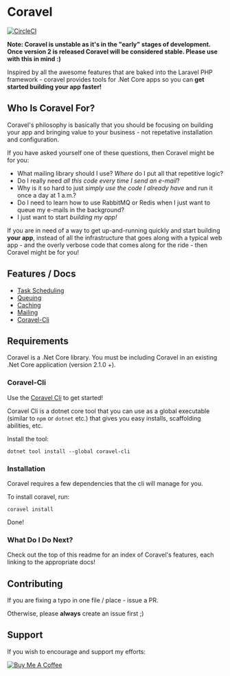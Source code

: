 # Coravel

[![CircleCI](https://circleci.com/gh/jamesmh/coravel/tree/master.svg?style=svg)](https://circleci.com/gh/jamesmh/coravel/tree/master)

__Note: Coravel is unstable as it's in the "early" stages of development. Once version 2 is released Coravel will be considered stable. Please use with this in mind :)__

Inspired by all the awesome features that are baked into the Laravel PHP framework - coravel provides tools for .Net Core apps so you can **get started building your app faster!**

## Who Is Coravel For?
Coravel's philosophy is basically that you should be focusing on building your app and bringing value to your business - not repetative installation and configuration.

If you have asked yourself one of these questions, then Coravel might be for you:

- What mailing library should I use? _Where_ do I put all that repetitive logic?
- Do I really need _all this code every time I send an e-mail_?
- Why is it so hard to just _simply use the code I already have_ and run it once a day at 1 a.m.?
- Do I need to learn how to use RabbitMQ or Redis when I just want to queue my e-mails in the background?
- I just want to start _building my app!_

If you are in need of a way to get up-and-running quickly and start building **your app**, instead of all the infrastructure that goes along with a typical web app - and the overly verbose code that comes along for the ride - then Coravel might be for you!

## Features / Docs

- [Task Scheduling](https://github.com/jamesmh/coravel/blob/master/Docs/Scheduler.md)
- [Queuing](https://github.com/jamesmh/coravel/blob/master/Docs/Queuing.md)
- [Caching](https://github.com/jamesmh/coravel/blob/master/Docs/Caching.md)
- [Mailing](https://github.com/jamesmh/coravel/blob/master/Docs/Mailing.md)
- [Coravel-Cli](https://github.com/jamesmh/coravel/blob/master/Docs/Cli.md)

## Requirements

Coravel is a .Net Core library. You must be including Coravel in an existing .Net Core application (version 2.1.0 +).

### Coravel-Cli

Use the [Coravel Cli](https://github.com/jamesmh/coravel/blob/master/Docs/Cli.md) to get started! 

Coravel Cli is a dotnet core tool that you can use as a global executable (similar to `npm` or `dotnet` etc.) that gives you easy installs, scaffolding abilities, etc.

Install the tool:

```
dotnet tool install --global coravel-cli
```

### Installation

Coravel requires a few dependencies that the cli will manage for you.

To install coravel, run:

```
coravel install
```

Done!

### What Do I Do Next?

Check out the top of this readme for an index of Coravel's features, each linking to the appropriate docs!

## Contributing

If you are fixing a typo in one file / place - issue a PR. 

Otherwise, please **always** create an issue first ;)

## Support

If you wish to encourage and support my efforts:

[![Buy Me A Coffee](https://www.buymeacoffee.com/assets/img/custom_images/orange_img.png)](https://www.buymeacoffee.com/gIPOyBD5N)

